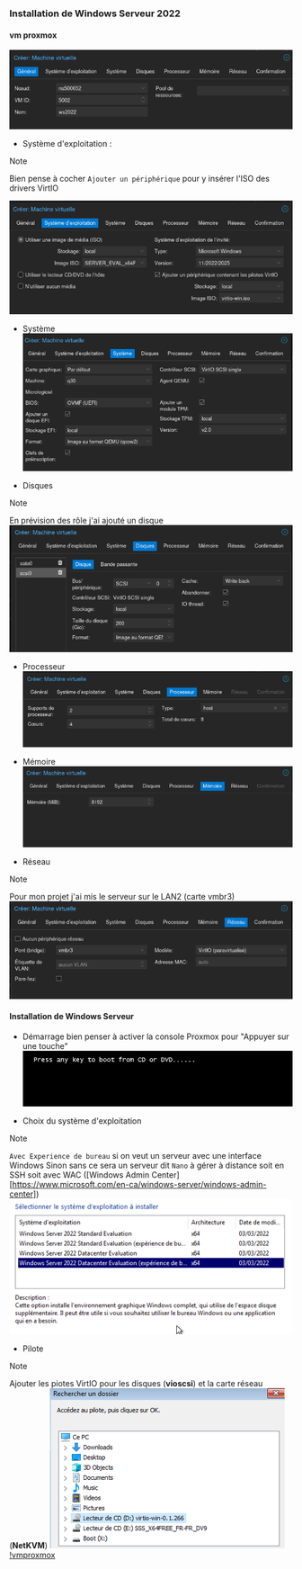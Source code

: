 ### Installation de Windows Serveur 2022 

#### vm proxmox

![vmproxmox](./images/01-1.png)

- Système d'exploitation :
> [!NOTE]
> Bien pense à cocher `Ajouter un périphérique` pour y insérer l'ISO des drivers VirtIO  

![vmproxmox](./images/01-2.png)

- Système 
![vmproxmox](./images/01-3.png)

- Disques
> [!NOTE]
> En prévision des rôle j'ai ajouté un disque
![vmproxmox](./images/01-4.png)

- Processeur
![vmproxmox](./images/01-5.png)

- Mémoire
![vmproxmox](./images/01-6.png)

- Réseau
> [!NOTE]
> Pour mon projet j'ai mis le serveur sur le LAN2 (carte vmbr3) 
![vmproxmox](./images/01-7.png)

#### Installation de Windows Serveur

- Démarrage bien penser à activer la console Proxmox pour "Appuyer sur une touche"
![vmproxmox](./images/02-1.png)

- Choix du système d'exploitation 
> [!NOTE]
> `Avec Experience de bureau` si on veut un serveur avec une interface Windows
> Sinon sans ce sera un serveur dit `Nano` à gérer à distance soit en SSH soit avec WAC ([Windows Admin Center][https://www.microsoft.com/en-ca/windows-server/windows-admin-center])
![vmproxmox](./images/02-3.png)

- Pilote 
> [!NOTE]
> Ajouter les piotes VirtIO pour les disques (**vioscsi**) et la carte réseau (**NetKVM**)
![vmproxmox](./images/02-4.png) [!vmproxmox](./images/02-5.png)







